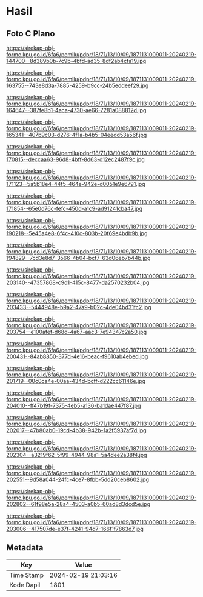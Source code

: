 # Hasil

## Foto C Plano

https://sirekap-obj-formc.kpu.go.id/6fa6/pemilu/pdpr/18/71/13/10/09/1871131009011-20240219-144700--8d389b0b-7c9b-4bfd-ad35-8df2ab4cfa19.jpg

https://sirekap-obj-formc.kpu.go.id/6fa6/pemilu/pdpr/18/71/13/10/09/1871131009011-20240219-163755--743e8d3a-7885-4259-b9cc-24b5eddeef29.jpg

https://sirekap-obj-formc.kpu.go.id/6fa6/pemilu/pdpr/18/71/13/10/09/1871131009011-20240219-164647--387fe8b1-4aca-4730-ae66-7281a088812d.jpg

https://sirekap-obj-formc.kpu.go.id/6fa6/pemilu/pdpr/18/71/13/10/09/1871131009011-20240219-165341--407b9c03-d276-4f1a-b4b5-04eedd53a56f.jpg

https://sirekap-obj-formc.kpu.go.id/6fa6/pemilu/pdpr/18/71/13/10/09/1871131009011-20240219-170815--deccaa63-96d8-4bff-8d63-d12ec2487f9c.jpg

https://sirekap-obj-formc.kpu.go.id/6fa6/pemilu/pdpr/18/71/13/10/09/1871131009011-20240219-171123--5a5b18e4-44f5-464e-942e-d0051e9e6791.jpg

https://sirekap-obj-formc.kpu.go.id/6fa6/pemilu/pdpr/18/71/13/10/09/1871131009011-20240219-171854--65e0d76c-fefc-450d-a1c9-ad91241cba47.jpg

https://sirekap-obj-formc.kpu.go.id/6fa6/pemilu/pdpr/18/71/13/10/09/1871131009011-20240219-190218--5e45a4e8-6f4c-410c-803b-20f69e4bdb9b.jpg

https://sirekap-obj-formc.kpu.go.id/6fa6/pemilu/pdpr/18/71/13/10/09/1871131009011-20240219-194829--7cd3e8d7-3566-4b04-bcf7-63d06eb7b44b.jpg

https://sirekap-obj-formc.kpu.go.id/6fa6/pemilu/pdpr/18/71/13/10/09/1871131009011-20240219-203140--47357868-c9d1-415c-8477-da2570232b04.jpg

https://sirekap-obj-formc.kpu.go.id/6fa6/pemilu/pdpr/18/71/13/10/09/1871131009011-20240219-203433--5444948e-b9a2-47a9-b02c-4de04bd31fc2.jpg

https://sirekap-obj-formc.kpu.go.id/6fa6/pemilu/pdpr/18/71/13/10/09/1871131009011-20240219-203754--e100afef-d68d-4a67-aac3-7e94347c2a50.jpg

https://sirekap-obj-formc.kpu.go.id/6fa6/pemilu/pdpr/18/71/13/10/09/1871131009011-20240219-200431--84ab8850-377d-4e16-beac-f9610ab4ebed.jpg

https://sirekap-obj-formc.kpu.go.id/6fa6/pemilu/pdpr/18/71/13/10/09/1871131009011-20240219-201719--00c0ca4e-00aa-434d-bcff-d222cc61146e.jpg

https://sirekap-obj-formc.kpu.go.id/6fa6/pemilu/pdpr/18/71/13/10/09/1871131009011-20240219-204010--ff47b19f-7375-4eb5-a136-ba1dae447f87.jpg

https://sirekap-obj-formc.kpu.go.id/6fa6/pemilu/pdpr/18/71/13/10/09/1871131009011-20240219-202017--47b80ab0-19cd-4b38-942b-1a2f5937af7d.jpg

https://sirekap-obj-formc.kpu.go.id/6fa6/pemilu/pdpr/18/71/13/10/09/1871131009011-20240219-202304--a3219f62-5f99-4944-98a1-5a4dee2a38f4.jpg

https://sirekap-obj-formc.kpu.go.id/6fa6/pemilu/pdpr/18/71/13/10/09/1871131009011-20240219-202551--9d58a044-24fc-4ce7-8fbb-5dd20ceb8602.jpg

https://sirekap-obj-formc.kpu.go.id/6fa6/pemilu/pdpr/18/71/13/10/09/1871131009011-20240219-202802--61f98e5a-28a4-4503-a0b5-60ad8d3dcd5e.jpg

https://sirekap-obj-formc.kpu.go.id/6fa6/pemilu/pdpr/18/71/13/10/09/1871131009011-20240219-203006--417507de-e37f-4241-94d7-166f1f7863d7.jpg


## Metadata

| Key        | Value               |
| ---------- | ------------------- |
| Time Stamp | 2024-02-19 21:03:16 |
| Kode Dapil | 1801                |



